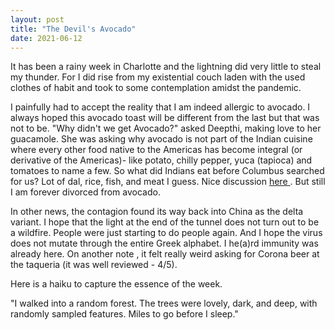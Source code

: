 ```yaml
---
layout: post
title: "The Devil's Avocado"
date: 2021-06-12
---
```


It has been a rainy week in Charlotte and the lightning did very little to steal my thunder. For I did rise from my existential couch laden with the used clothes
of habit and took to some contemplation amidst the pandemic. 

I painfully had to accept the reality that I am indeed allergic to avocado. I always hoped this avocado toast will be different from the last but that was not to be.
"Why didn't we get Avocado?" asked Deepthi, making love to her guacamole. She was asking why avocado is not part of the Indian cuisine where every other food 
native to the Americas has become integral (or derivative of the Americas)- like potato, chilly pepper, yuca (tapioca) and tomatoes to name a few. So what did Indians eat before Columbus searched
for us? Lot of dal, rice, fish, and meat I guess. Nice discussion <a href='https://www.reddit.com/r/AskHistorians/comments/4rwri1/what_was_indian_food_like_before_contact_with_the/'> 
 here </a>. But still I am forever divorced from avocado. 
 
In other news, the contagion found its way back into China as the delta variant. I hope that the light at the end of the tunnel does not turn out to be a wildfire.
 People were just starting to do people again. And I hope the virus does not mutate through the entire Greek alphabet. I he(a)rd immunity was already here. On another note
, it felt really weird asking for Corona beer at the taqueria (it was well reviewed - 4/5). 

Here is a haiku to capture the essence of the week. 

"I walked into a random forest. 
The trees were lovely, dark, and deep, with randomly sampled features. 
Miles to go before I sleep."


 
 
 
 
 
